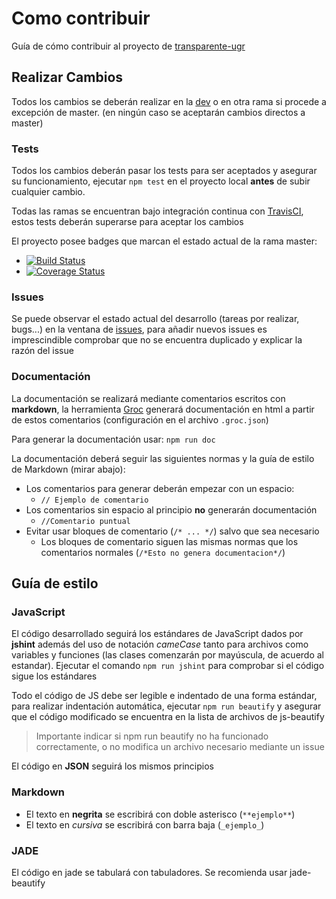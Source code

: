 Como contribuir
===============

Guía de cómo contribuir al proyecto de [transparente-ugr](https://github.com/oslugr/ugr-transparente-servidor)


## Realizar Cambios
Todos los cambios se deberán realizar en la [dev](https://github.com/oslugr/ugr-transparente-servidor/tree/dev) o en otra rama si procede a excepción de master. (en ningún caso se aceptarán cambios directos a master)

### Tests
Todos los cambios deberán pasar los tests para ser aceptados y asegurar su funcionamiento, ejecutar `npm test` en el proyecto local **antes** de subir cualquier cambio.

Todas las ramas se encuentran bajo integración continua con [TravisCI](https://travis-ci.org/oslugr/ugr-transparente-servidor), estos tests deberán superarse para aceptar los cambios

El proyecto posee badges que marcan el estado actual de la rama master:
* [![Build Status](https://travis-ci.org/oslugr/ugr-transparente-servidor.svg?branch=master)](https://travis-ci.org/oslugr/ugr-transparente-servidor)    
* [![Coverage Status](https://coveralls.io/repos/github/oslugr/ugr-transparente-servidor/badge.svg?branch=master)](https://coveralls.io/github/oslugr/ugr-transparente-servidor?branch=master)


### Issues
Se puede observar el estado actual del desarrollo (tareas por realizar, bugs...) en la ventana de [issues](https://github.com/oslugr/ugr-transparente-servidor/issues), para añadir nuevos issues es imprescindible comprobar que no se encuentra duplicado y explicar la razón del issue

### Documentación
La documentación se realizará mediante comentarios escritos con **markdown**, la herramienta [Groc](https://github.com/nevir/groc) generará documentación en html a partir de estos comentarios (configuración en el archivo `.groc.json`)

Para generar la documentación usar: `npm run doc`

La documentación deberá seguir las siguientes normas y la guía de estilo de Markdown (mirar abajo):
* Los comentarios para generar deberán empezar con un espacio:
  * `// Ejemplo de comentario`
* Los comentarios sin espacio al principio **no** generarán documentación
  * `//Comentario puntual`
* Evitar usar bloques de comentario (`/* ... */`) salvo que sea necesario
  * Los bloques de comentario siguen las mismas normas que los comentarios normales (`/*Esto no genera documentacion*/`)

## Guía de estilo

### JavaScript
El código desarrollado seguirá los estándares de JavaScript dados por **jshint** además del uso de notación _cameCase_ tanto para archivos como variables y funciones (las clases comenzarán por mayúscula, de acuerdo al estandar). Ejecutar el comando `npm run jshint` para comprobar si el código sigue los estándares

Todo el código de JS debe ser legible e indentado de una forma estándar, para realizar indentación automática, ejecutar `npm run beautify` y asegurar que el código modificado se encuentra en la lista de archivos de js-beautify

>Importante indicar si npm run beautify no ha funcionado correctamente, o no modifica un archivo necesario mediante un issue

El código en **JSON** seguirá los mismos principios

### Markdown
* El texto en **negrita** se escribirá con doble asterisco (`**ejemplo**`)
* El texto en _cursiva_ se escribirá con barra baja (`_ejemplo_`)

### JADE
El código en jade se tabulará con tabuladores. Se recomienda usar jade-beautify
